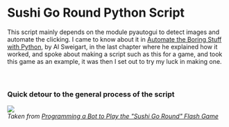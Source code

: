 # **Sushi Go Round Python Script**

This script mainly depends on the module pyautogui to detect images and automate the clicking.
I came to know about it in [Automate the Boring Stuff with Python](https://automatetheboringstuff.com/), by Al Sweigart, in the last chapter where he explained how it worked, and spoke about making a script
such as this for a game, and took this game as an example, it was then I set out to try my luck in making one.
<br><br><br>
### Quick detour to the general process of the script

![](https://inventwithpython.com/blogstatic/sushigoroundcoordinates2.png?27f655)
<br>
*Taken from [Programming a Bot to Play the "Sushi Go Round" Flash Game](https://inventwithpython.com/blog/2014/12/17/programming-a-bot-to-play-the-sushi-go-round-flash-game/)*
